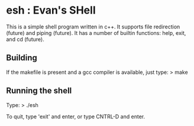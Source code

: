 # esh : Evan's SHell 

This is a simple shell program written in c++. 
It supports file redirection (future) and piping
(future). It has a number of builtin functions:
help, exit, and cd (future).

## Building
If the makefile is present and a gcc compiler is
available, just type:
	> make

## Running the shell
Type:
	> ./esh

To quit, type 'exit' and enter, or type CNTRL-D and enter.
